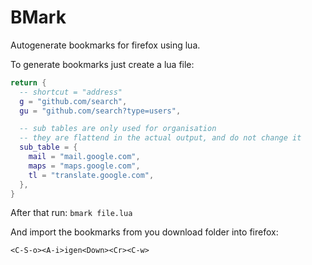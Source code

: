 # BMark

Autogenerate bookmarks for firefox using lua.

To generate bookmarks just create a lua file:
```lua
return {
  -- shortcut = "address"
  g = "github.com/search",
  gu = "github.com/search?type=users",

  -- sub tables are only used for organisation
  -- they are flattend in the actual output, and do not change it
  sub_table = {
    mail = "mail.google.com",
    maps = "maps.google.com",
    tl = "translate.google.com",
  },
}
```

After that run:
`bmark file.lua`

And import the bookmarks from you download folder into firefox:

`<C-S-o><A-i>igen<Down><Cr><C-w>`
